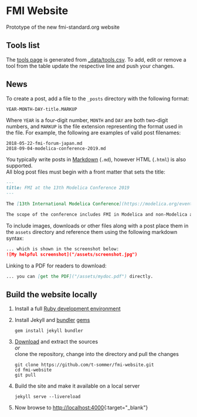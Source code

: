 # FMI Website

Prototype of the new fmi-standard.org website

## Tools list

The [tools page](https://t-sommer.github.io/fmi-website/tools/) is generated from [_data/tools.csv](_data/tools.csv). To add, edit or remove a tool from the table update the respective line and push your changes.

## News

To create a post, add a file to the `_posts` directory with the following format:

```
YEAR-MONTH-DAY-title.MARKUP
```

Where `YEAR` is a four-digit number, `MONTH` and `DAY` are both two-digit numbers, and `MARKUP` is the file extension representing the format used in the file.
For example, the following are examples of valid post filenames:

```
2018-05-22-fmi-forum-japan.md
2018-09-04-modelica-conference-2019.md
```

You typically write posts in [Markdown](https://daringfireball.net/projects/markdown/) (`.md`), however HTML (`.html`) is also supported.  
All blog post files must begin with a front matter that sets the title:

```markdown
---
title: FMI at the 13th Modelica Conference 2019
---

The [13th International Modelica Conference](https://modelica.org/events/modelica2019) will be held at [OTH Regensburg](https://www.oth-regensburg.de/en.html), Germany, March 4–6, 2019.

The scope of the conference includes FMI in Modelica and non-Modelica applications and tools.
```

To include images, downloads or other files along with a post place them in the `assets` directory and reference them using the following markdown syntax:

```markdown
... which is shown in the screenshot below:
![My helpful screenshot]("/assets/screenshot.jpg")
```

Linking to a PDF for readers to download:

```markdown
... you can [get the PDF]("/assets/mydoc.pdf") directly.
```

## Build the website locally

1. Install a full [Ruby development environment](https://www.ruby-lang.org/en/downloads/)

2. Install Jekyll and [bundler](https://jekyllrb.com/docs/ruby-101/#bundler) [gems](https://jekyllrb.com/docs/ruby-101/#gems)
   ```
   gem install jekyll bundler
   ```

3. [Download](https://github.com/t-sommer/fmi-website/archive/master.zip) and extract the sources  
   *or*  
   clone the repository, change into the directory and pull the changes
   ```
   git clone https://github.com/t-sommer/fmi-website.git
   cd fmi-website
   git pull
   ```

4. Build the site and make it available on a local server
   ```
   jekyll serve --livereload
   ```

5. Now browse to [http://localhost:4000](http://localhost:4000){:target="_blank"}
